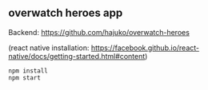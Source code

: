 
## overwatch heroes app

Backend: https://github.com/hajuko/overwatch-heroes

(react native installation:
 https://facebook.github.io/react-native/docs/getting-started.html#content)
```
npm install
npm start
```
